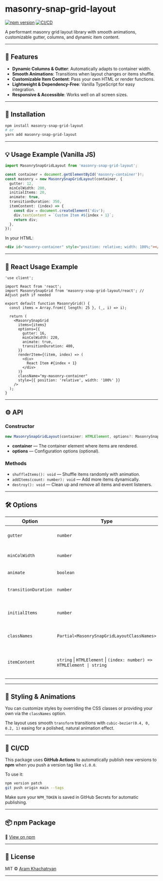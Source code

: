 # masonry-snap-grid-layout

[![npm version](https://img.shields.io/npm/v/masonry-snap-grid-layout?color=brightgreen)](https://www.npmjs.com/package/masonry-snap-grid-layout)
[![CI/CD](https://github.com/khachatryan-dev/masonry-snap-grid-layout/actions/workflows/publish.yml/badge.svg)](https://github.com/khachatryan-dev/masonry-snap-grid-layout/actions)

A performant masonry grid layout library with smooth animations, customizable gutter, columns, and dynamic item content.

---

## 🚀 Features

* **Dynamic Columns & Gutter**: Automatically adapts to container width.
* **Smooth Animations**: Transitions when layout changes or items shuffle.
* **Customizable Item Content**: Pass your own HTML or render functions.
* **Lightweight & Dependency-Free**: Vanilla TypeScript for easy integration.
* **Responsive & Accessible**: Works well on all screen sizes.

---

## 🔧 Installation

```bash
npm install masonry-snap-grid-layout
# or
yarn add masonry-snap-grid-layout
````

---

## 💡 Usage Example (Vanilla JS)

```ts
import MasonrySnapGridLayout from 'masonry-snap-grid-layout';

const container = document.getElementById('masonry-container')!;
const masonry = new MasonrySnapGridLayout(container, {
  gutter: 12,
  minColWidth: 200,
  initialItems: 20,
  animate: true,
  transitionDuration: 350,
  itemContent: (index) => {
    const div = document.createElement('div');
    div.textContent = `Custom Item #${index + 1}`;
    return div;
  },
});
```

In your HTML:

```html
<div id="masonry-container" style="position: relative; width: 100%;"></div>
```

---

## 💙 React Usage Example

```tsx
'use client';

import React from 'react';
import MasonrySnapGrid from 'masonry-snap-grid-layout/react'; // Adjust path if needed

export default function MasonryGrid() {
  const items = Array.from({ length: 25 }, (_, i) => i);

  return (
    <MasonrySnapGrid
      items={items}
      options={{
        gutter: 16,
        minColWidth: 220,
        animate: true,
        transitionDuration: 400,
      }}
      renderItem={(item, index) => (
        <div>
          React Item #{index + 1}
        </div>
      )}
      className="my-masonry-container"
      style={{ position: 'relative', width: '100%' }}
    />
  );
}
```

---

## ⚙️ API

### Constructor

```ts
new MasonrySnapGridLayout(container: HTMLElement, options?: MasonrySnapGridLayoutOptions)
```

* **container** — The container element where items are rendered.
* **options** — Configuration options (optional).

### Methods

* `shuffleItems(): void` — Shuffle items randomly with animation.
* `addItems(count: number): void` — Add more items dynamically.
* `destroy(): void` — Clean up and remove all items and event listeners.

---

## 🛠️ Options

| Option               | Type                                                                    | Default             | Description                                      |
| -------------------- | ----------------------------------------------------------------------- | ------------------- | ------------------------------------------------ |
| `gutter`             | `number`                                                                | `16`                | Spacing between items in pixels.                 |
| `minColWidth`        | `number`                                                                | `250`               | Minimum column width in pixels.                  |
| `animate`            | `boolean`                                                               | `true`              | Enable/disable animations.                       |
| `transitionDuration` | `number`                                                                | `400`               | Animation duration in milliseconds.              |
| `initialItems`       | `number`                                                                | `30`                | Number of items generated initially.             |
| `classNames`         | `Partial<MasonrySnapGridLayoutClassNames>`                              | Default CSS classes | Override CSS class names for styling.            |
| `itemContent`        | `string` \| `HTMLElement` \| `(index: number) => HTMLElement \| string` | `null`              | Content or content generator callback for items. |

---

## 🎨 Styling & Animations

You can customize styles by overriding the CSS classes or providing your own via the `classNames` option.

The layout uses smooth `transform` transitions with `cubic-bezier(0.4, 0, 0.2, 1)` easing for a polished, natural animation effect.

---

## 🔁 CI/CD

This package uses **GitHub Actions** to automatically publish new versions to **npm** when you push a version tag like `v1.0.0`.

To use it:

```bash
npm version patch
git push origin main --tags
```

Make sure your `NPM_TOKEN` is saved in GitHub Secrets for automatic publishing.

---

## 📦 npm Package

📌 [View on npm](https://www.npmjs.com/package/masonry-snap-grid-layout)

---

## 📄 License

MIT © [Aram Khachatryan](https://github.com/khachatryan-dev)

---
